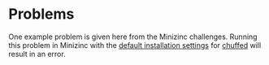 # Problems

One example problem is given here from the Minizinc challenges. Running this problem in Minizinc with the [default installation settings]([url](https://www.minizinc.org/doc-2.4.3/en/installation_detailed_linux.html#chuffed)) for [chuffed](https://github.com/chuffed/chuffed) will result in an error.
